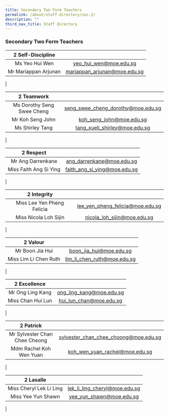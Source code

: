 ```yaml
---
title: Secondary Two Form Teachers
permalink: /about/staff-directory/sec-2/
description: ""
third_nav_title: Staff Directory
---
```

### **Secondary Two Form Teachers**

| 2 Self-Discipline |  |
|:---:|:---:|
| Ms Yeo Hui Wen | yeo_hui_wen@moe.edu.sg |
| Mr Mariappan Arjunan | mariappan_arjunan@moe.edu.sg |
|

| 2 Teamwork |  |
|:---:|:---:|
| Ms Dorothy Seng Swee Cheng | seng_swee_cheng_dorothy@moe.edu.sg |
| Mr Koh Seng John | koh_seng_john@moe.edu.sg |
| Ms Shirley Tang | tang_xueli_shirley@moe.edu.sg |
|

| 2 Respect |  |
|:---:|:---:|
| Mr Ang Darrenkane | ang_darrenkane@moe.edu.sg |
| Miss Faith Ang Si Ying | faith_ang_si_ying@moe.edu.sg |
|

| 2 Integrity |  |
|:---:|:---:|
| Miss Lee Yen Pheng Felicia | lee_yen_pheng_felicia@moe.edu.sg |
| Miss Nicola Loh Sijin | nicola_loh_sijin@moe.edu.sg |
|

| 2 Valour |  |
|:---:|:---:|
| Mr Boon Jia Hui | boon_jia_hui@moe.edu.sg |
| Miss Lim Li Chen Ruth | lim_li_chen_ruth@moe.edu.sg |
|

| 2 Excellence |  |
|:---:|:---:|
| Mr Ong Ling Kang | ong_ling_kang@moe.edu.sg |
| Miss Chan Hui Lun | hui_lun_chan@moe.edu.sg |
|

| 2 Patrick |  |
|:---:|:---:|
| Mr Sylvester Chan Chee Cheong | sylvester_chan_chee_choong@moe.edu.sg |
| Mdm Rachel Koh Wen Yuan | koh_wen_yuan_rachel@moe.edu.sg |
|

| 2 Lasalle |  |
|:---:|:---:|
| Miss Cheryl Lek Li Ling | lek_li_ling_cheryl@moe.edu.sg |
| Miss Yee Yun Shawn | yee_yun_shawn@moe.edu.sg |
|
